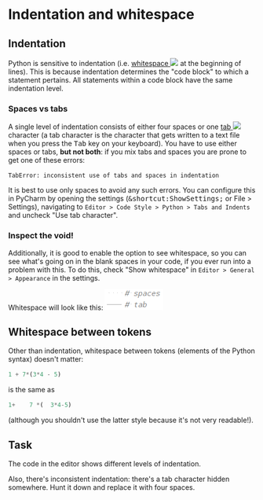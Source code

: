 # Indentation and whitespace

## Indentation

Python is sensitive to indentation (i.e. [whitespace <img height="12" style="display: inline" src="https://raw.githubusercontent.com/webartifex/intro-to-python/master/static/link_to_wiki.png">](https://en.wikipedia.org/wiki/whitespace_character) at the beginning of lines). 
This is because indentation determines the "code block"
to which a statement pertains. All statements within a code block have the same indentation level.

### Spaces vs tabs

A single level of indentation consists of either four spaces or one [tab <img height="12" style="display: inline" src="https://raw.githubusercontent.com/webartifex/intro-to-python/master/static/link_to_wiki.png">](https://en.wikipedia.org/wiki/Tab_key) character (a tab character is the character that gets written to a text file when you press the <kbd>Tab</kbd> key on your keyboard).
You have to use either spaces or tabs, **but not both**: if you mix tabs and spaces you
are prone to get one of these errors:
```text
TabError: inconsistent use of tabs and spaces in indentation
```

It is best to use only spaces to avoid any such errors.
You can configure this in PyCharm by opening the settings (<kbd>&shortcut:ShowSettings;</kbd> or
File > Settings), navigating to `Editor > Code Style > Python > Tabs and Indents`
and uncheck "Use tab character".

### Inspect the void!

Additionally, it is good to enable the option to see whitespace, so you can see what's going on
in the blank spaces in your code, if you ever run into a problem with this. 
To do this, check "Show whitespace" in `Editor > General > Appearance` in the settings.

Whitespace will look like this:
![whitespace](static/whitespace.png)


## Whitespace between tokens

Other than indentation, whitespace between tokens (elements of the Python syntax) doesn't matter:
```python
1 + 7*(3*4 - 5)
```
is the same as
```python
1+    7 *(  3*4-5)
```
(although you shouldn't use the latter style because it's not very readable!).


## Task

The code in the editor shows different levels of indentation.

Also, there's inconsistent indentation: there's a tab character hidden somewhere.
Hunt it down and replace it with four spaces.
